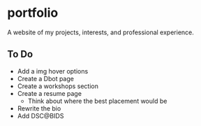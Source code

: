 # portfolio
A website of my projects, interests, and professional experience.

## To Do
* Add a img hover options
* Create a Dbot page
* Create a workshops section
* Create a resume page
    * Think about where the best placement would be
* Rewrite the bio
* Add DSC@BIDS
